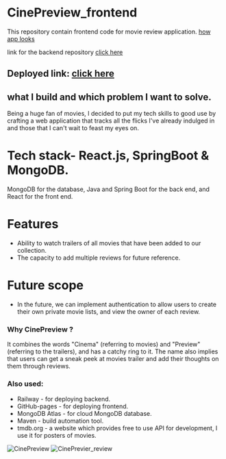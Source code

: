 # CinePreview_frontend
This repository contain frontend code for movie review application.
[how app looks](https://github.com/saxena100parth/CinePreview-frontend#also-used)

link for the backend repository [click here](https://github.com/saxena100parth/CinePreview_backend)
## Deployed link: [click here](https://saxena100parth.github.io/)




## what I build and which problem I want to solve.

Being a huge fan of movies, I decided to put my tech skills to good use by crafting a web application that tracks all the flicks I've already indulged in and those that I can't wait to feast my eyes on.

# Tech stack- React.js, SpringBoot & MongoDB.
MongoDB for the database, Java and Spring Boot for the back end, and React for the front end.

# Features
- Ability to watch trailers of all movies that have been added to our collection.
- The capacity to add multiple reviews for future reference.

# Future scope
- In the future, we can implement authentication to allow users to create their own private movie lists, and view the owner of each review.


### Why CinePreview ?
It combines the words "Cinema" (referring to movies) and "Preview" (referring to the trailers), and has a catchy ring to it. The name also implies that users can get a sneak peek at movies trailer and add their thoughts on them through reviews.

### Also used:
- Railway - for deploying backend. <br>
- GitHub-pages - for deploying frontend. <br>
- MongoDB Atlas - for cloud MongoDB database. <br>
- Maven - build automation tool. <br>
- tmdb.org - a website which provides free to use API for development, I use it for posters of movies. <br>


![CinePreview](https://user-images.githubusercontent.com/87128985/232482614-bf559a1b-165e-448b-ad61-cb10f389eb3a.jpg)
![CinePrevier_review](https://user-images.githubusercontent.com/87128985/232487453-5689cf3d-f8da-482b-9e50-93fe93dfe6a7.jpg)
